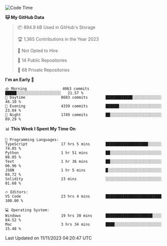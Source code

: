 <!--START_SECTION:waka-->
![Code Time](http://img.shields.io/badge/Code%20Time-4%2C861%20hrs%2030%20mins-blue)

**🐱 My GitHub Data** 

> 📦 894.9 kB Used in GitHub's Storage 
 > 
> 🏆 1,365 Contributions in the Year 2023
 > 
> 🚫 Not Opted to Hire
 > 
> 📜 14 Public Repositories 
 > 
> 🔑 68 Private Repositories 
 > 
**I'm an Early 🐤** 

```text
🌞 Morning                4063 commits        █████░░░░░░░░░░░░░░░░░░░░   21.57 % 
🌆 Daytime                8683 commits        ████████████░░░░░░░░░░░░░   46.10 % 
🌃 Evening                4339 commits        ██████░░░░░░░░░░░░░░░░░░░   23.04 % 
🌙 Night                  1749 commits        ██░░░░░░░░░░░░░░░░░░░░░░░   09.29 % 
```


📊 **This Week I Spent My Time On** 

```text
💬 Programming Languages: 
TypeScript               17 hrs 5 mins       ███████████████████░░░░░░   74.05 % 
Python                   1 hr 51 mins        ██░░░░░░░░░░░░░░░░░░░░░░░   08.05 % 
Text                     1 hr 36 mins        ██░░░░░░░░░░░░░░░░░░░░░░░   06.96 % 
JSON                     1 hr 5 mins         █░░░░░░░░░░░░░░░░░░░░░░░░   04.72 % 
Solidity                 23 mins             ░░░░░░░░░░░░░░░░░░░░░░░░░   01.68 % 

🔥 Editors: 
VS Code                  23 hrs 4 mins       █████████████████████████   100.00 % 

💻 Operating System: 
Windows                  19 hrs 30 mins      █████████████████████░░░░   84.52 % 
Mac                      3 hrs 34 mins       ████░░░░░░░░░░░░░░░░░░░░░   15.48 % 
```


 Last Updated on 11/11/2023 04:20:47 UTC
<!--END_SECTION:waka-->

